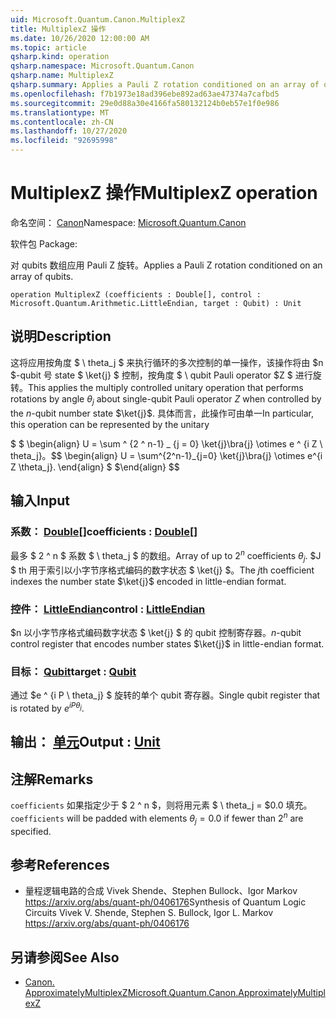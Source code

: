 ```yaml
---
uid: Microsoft.Quantum.Canon.MultiplexZ
title: MultiplexZ 操作
ms.date: 10/26/2020 12:00:00 AM
ms.topic: article
qsharp.kind: operation
qsharp.namespace: Microsoft.Quantum.Canon
qsharp.name: MultiplexZ
qsharp.summary: Applies a Pauli Z rotation conditioned on an array of qubits.
ms.openlocfilehash: f7b1973e18ad396ebe892ad63ae47374a7cafbd5
ms.sourcegitcommit: 29e0d88a30e4166fa580132124b0eb57e1f0e986
ms.translationtype: MT
ms.contentlocale: zh-CN
ms.lasthandoff: 10/27/2020
ms.locfileid: "92695998"
---
```

# <a name="multiplexz-operation"></a><span data-ttu-id="c4707-102">MultiplexZ 操作</span><span class="sxs-lookup"><span data-stu-id="c4707-102">MultiplexZ operation</span></span>

<span data-ttu-id="c4707-103">命名空间： [Canon](xref:Microsoft.Quantum.Canon)</span><span class="sxs-lookup"><span data-stu-id="c4707-103">Namespace: [Microsoft.Quantum.Canon](xref:Microsoft.Quantum.Canon)</span></span>

<span data-ttu-id="c4707-104">软件包 [](https://nuget.org/packages/)</span><span class="sxs-lookup"><span data-stu-id="c4707-104">Package: [](https://nuget.org/packages/)</span></span>


<span data-ttu-id="c4707-105">对 qubits 数组应用 Pauli Z 旋转。</span><span class="sxs-lookup"><span data-stu-id="c4707-105">Applies a Pauli Z rotation conditioned on an array of qubits.</span></span>

```qsharp
operation MultiplexZ (coefficients : Double[], control : Microsoft.Quantum.Arithmetic.LittleEndian, target : Qubit) : Unit
```


## <a name="description"></a><span data-ttu-id="c4707-106">说明</span><span class="sxs-lookup"><span data-stu-id="c4707-106">Description</span></span>

<span data-ttu-id="c4707-107">这将应用按角度 $ \ theta_j $ 来执行循环的多次控制的单一操作，该操作将由 $n $-qubit 号 state $ \ket{j} $ 控制，按角度 $ \ qubit Pauli operator $Z $ 进行旋转。</span><span class="sxs-lookup"><span data-stu-id="c4707-107">This applies the multiply controlled unitary operation that performs rotations by angle $\theta_j$ about single-qubit Pauli operator $Z$ when controlled by the $n$-qubit number state $\ket{j}$.</span></span>
<span data-ttu-id="c4707-108">具体而言，此操作可由单一</span><span class="sxs-lookup"><span data-stu-id="c4707-108">In particular, this operation can be represented by the unitary</span></span>

<span data-ttu-id="c4707-109">$ $ \begin{align} U = \sum ^ {2 ^ n-1} _ {j = 0} \ket{j}\bra{j} \otimes e ^ {i Z \ theta_j}。</span><span class="sxs-lookup"><span data-stu-id="c4707-109">$$ \begin{align} U = \sum^{2^n-1}_{j=0} \ket{j}\bra{j} \otimes e^{i Z \theta_j}.</span></span>
<span data-ttu-id="c4707-110">\end{align} $ $</span><span class="sxs-lookup"><span data-stu-id="c4707-110">\end{align} $$</span></span>

## <a name="input"></a><span data-ttu-id="c4707-111">输入</span><span class="sxs-lookup"><span data-stu-id="c4707-111">Input</span></span>

### <a name="coefficients--double"></a><span data-ttu-id="c4707-112">系数： [Double](xref:microsoft.quantum.lang-ref.double)[]</span><span class="sxs-lookup"><span data-stu-id="c4707-112">coefficients : [Double](xref:microsoft.quantum.lang-ref.double)[]</span></span>

<span data-ttu-id="c4707-113">最多 $ 2 ^ n $ 系数 $ \ theta_j $ 的数组。</span><span class="sxs-lookup"><span data-stu-id="c4707-113">Array of up to $2^n$ coefficients $\theta_j$.</span></span> <span data-ttu-id="c4707-114">$J $ th 用于索引以小字节序格式编码的数字状态 $ \ket{j} $。</span><span class="sxs-lookup"><span data-stu-id="c4707-114">The $j$th coefficient indexes the number state $\ket{j}$ encoded in little-endian format.</span></span>


### <a name="control--littleendian"></a><span data-ttu-id="c4707-115">控件： [LittleEndian](xref:Microsoft.Quantum.Arithmetic.LittleEndian)</span><span class="sxs-lookup"><span data-stu-id="c4707-115">control : [LittleEndian](xref:Microsoft.Quantum.Arithmetic.LittleEndian)</span></span>

<span data-ttu-id="c4707-116">$n 以小字节序格式编码数字状态 $ \ket{j} $ 的 qubit 控制寄存器。</span><span class="sxs-lookup"><span data-stu-id="c4707-116">$n$-qubit control register that encodes number states $\ket{j}$ in little-endian format.</span></span>


### <a name="target--qubit"></a><span data-ttu-id="c4707-117">目标： [Qubit](xref:microsoft.quantum.lang-ref.qubit)</span><span class="sxs-lookup"><span data-stu-id="c4707-117">target : [Qubit](xref:microsoft.quantum.lang-ref.qubit)</span></span>

<span data-ttu-id="c4707-118">通过 $e ^ {i P \ theta_j} $ 旋转的单个 qubit 寄存器。</span><span class="sxs-lookup"><span data-stu-id="c4707-118">Single qubit register that is rotated by $e^{i P \theta_j}$.</span></span>



## <a name="output--unit"></a><span data-ttu-id="c4707-119">输出： [单元](xref:microsoft.quantum.lang-ref.unit)</span><span class="sxs-lookup"><span data-stu-id="c4707-119">Output : [Unit](xref:microsoft.quantum.lang-ref.unit)</span></span>



## <a name="remarks"></a><span data-ttu-id="c4707-120">注解</span><span class="sxs-lookup"><span data-stu-id="c4707-120">Remarks</span></span>

<span data-ttu-id="c4707-121">`coefficients` 如果指定少于 $ 2 ^ n $，则将用元素 $ \ theta_j = $0.0 填充。</span><span class="sxs-lookup"><span data-stu-id="c4707-121">`coefficients` will be padded with elements $\theta_j = 0.0$ if fewer than $2^n$ are specified.</span></span>

## <a name="references"></a><span data-ttu-id="c4707-122">参考</span><span class="sxs-lookup"><span data-stu-id="c4707-122">References</span></span>

- <span data-ttu-id="c4707-123">量程逻辑电路的合成 Vivek Shende、Stephen Bullock、Igor Markov https://arxiv.org/abs/quant-ph/0406176</span><span class="sxs-lookup"><span data-stu-id="c4707-123">Synthesis of Quantum Logic Circuits Vivek V. Shende, Stephen S. Bullock, Igor L. Markov https://arxiv.org/abs/quant-ph/0406176</span></span>

## <a name="see-also"></a><span data-ttu-id="c4707-124">另请参阅</span><span class="sxs-lookup"><span data-stu-id="c4707-124">See Also</span></span>

- [<span data-ttu-id="c4707-125">Canon. ApproximatelyMultiplexZ</span><span class="sxs-lookup"><span data-stu-id="c4707-125">Microsoft.Quantum.Canon.ApproximatelyMultiplexZ</span></span>](xref:Microsoft.Quantum.Canon.ApproximatelyMultiplexZ)